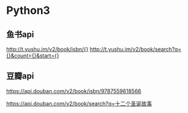 # Python3

## 鱼书api
http://t.yushu.im/v2/book/isbn/{}
http://t.yushu.im/v2/book/search?q={}&count={}&start={}

## 豆瓣api
https://api.douban.com/v2/book/isbn/9787559618566

https://api.douban.com/v2/book/search?q=十二个圣诞故事